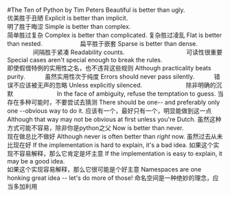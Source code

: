 #The Ten of Python  by Tim Peters
Beautiful is better than ugly.      
优美胜于丑陋
Explicit is better than implicit.   
明了胜于晦涩
Simple is better than complex.      
简单胜过复杂
Complex is better than complicated. 
复杂胜过凌乱
Flat is better than nested.　　　　　　
扁平胜于嵌套
Sparse is better than dense. 　　　　
 间隔胜于紧凑
Readability counts.　　　　　　　　　　
可读性很重要
Special cases aren't special enough to break the rules.  
即使假借特例的实用性之名，也不违背这些规则
Although practicality beats purity.　　　
虽然实用性次于纯度
Errors should never pass silently.　　　
错误不应该被无声的忽略
Unless explicitly silenced.　　　　　　　
除非明确的沉默　　　　　　　
In the face of ambiguity, refuse the temptation to guess.
当存在多种可能时，不要尝试去猜测
There should be one-- and preferably only one --obvious way to do it.
应该有一个，最好只有一个，明显能做到这一点
Although that way may not be obvious at first unless you're Dutch.
虽然这种 方式可能不容易，除非你是python之父
Now is better than never.   
现在做总比不做好
Although never is often better than *right* now. 
虽然过去从未比现在好
If the implementation is hard to explain, it's a bad idea. 
如果这个实现不容易解释，那么它肯定是坏主意
If the implementation is easy to explain, it may be a good idea.  
如果这个实现容易解释，那么它很可能是个好主意
Namespaces are one honking great idea -- let's do more of those! 
命名空间是一种绝妙的理念，应当多加利用

